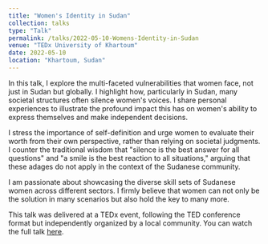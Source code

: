```yaml
---
title: "Women's Identity in Sudan"
collection: talks
type: "Talk"
permalink: /talks/2022-05-10-Womens-Identity-in-Sudan
venue: "TEDx University of Khartoum"
date: 2022-05-10
location: "Khartoum, Sudan"
---
```


In this talk, I explore the multi-faceted vulnerabilities that women face, not just in Sudan but globally. I highlight how, particularly in Sudan, many societal structures often silence women's voices. I share personal experiences to illustrate the profound impact this has on women's ability to express themselves and make independent decisions.

I stress the importance of self-definition and urge women to evaluate their worth from their own perspective, rather than relying on societal judgments. I counter the traditional wisdom that "silence is the best answer for all questions" and "a smile is the best reaction to all situations," arguing that these adages do not apply in the context of the Sudanese community.

I am passionate about showcasing the diverse skill sets of Sudanese women across different sectors. I firmly believe that women can not only be the solution in many scenarios but also hold the key to many more.

This talk was delivered at a TEDx event, following the TED conference format but independently organized by a local community. You can watch the full talk [here](https://www.youtube.com/watch?v=1pfWImQaf_g).
